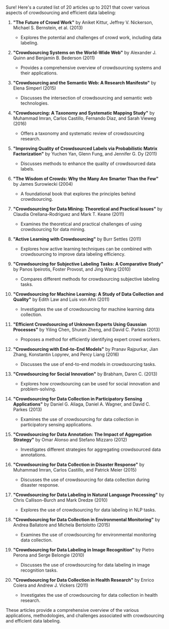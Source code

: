 Sure! Here's a curated list of 20 articles up to 2021 that cover various aspects of crowdsourcing and efficient data labeling:

1. **"The Future of Crowd Work"** by Aniket Kittur, Jeffrey V. Nickerson, Michael S. Bernstein, et al. (2013)
   - Explores the potential and challenges of crowd work, including data labeling.

2. **"Crowdsourcing Systems on the World-Wide Web"** by Alexander J. Quinn and Benjamin B. Bederson (2011)
   - Provides a comprehensive overview of crowdsourcing systems and their applications.

3. **"Crowdsourcing and the Semantic Web: A Research Manifesto"** by Elena Simperl (2015)
   - Discusses the intersection of crowdsourcing and semantic web technologies.

4. **"Crowdsourcing: A Taxonomy and Systematic Mapping Study"** by Muhammad Imran, Carlos Castillo, Fernando Diaz, and Sarah Vieweg (2016)
   - Offers a taxonomy and systematic review of crowdsourcing research.

5. **"Improving Quality of Crowdsourced Labels via Probabilistic Matrix Factorization"** by Yuchen Yan, Glenn Fung, and Jennifer G. Dy (2011)
   - Discusses methods to enhance the quality of crowdsourced data labels.

6. **"The Wisdom of Crowds: Why the Many Are Smarter Than the Few"** by James Surowiecki (2004)
   - A foundational book that explores the principles behind crowdsourcing.

7. **"Crowdsourcing for Data Mining: Theoretical and Practical Issues"** by Claudia Orellana-Rodriguez and Mark T. Keane (2011)
   - Examines the theoretical and practical challenges of using crowdsourcing for data mining.

8. **"Active Learning with Crowdsourcing"** by Burr Settles (2011)
   - Explores how active learning techniques can be combined with crowdsourcing to improve data labeling efficiency.

9. **"Crowdsourcing for Subjective Labeling Tasks: A Comparative Study"** by Panos Ipeirotis, Foster Provost, and Jing Wang (2010)
   - Compares different methods for crowdsourcing subjective labeling tasks.

10. **"Crowdsourcing for Machine Learning: A Study of Data Collection and Quality"** by Edith Law and Luis von Ahn (2011)
    - Investigates the use of crowdsourcing for machine learning data collection.

11. **"Efficient Crowdsourcing of Unknown Experts Using Gaussian Processes"** by Yiling Chen, Shuran Zheng, and David C. Parkes (2013)
    - Proposes a method for efficiently identifying expert crowd workers.

12. **"Crowdsourcing with End-to-End Models"** by Pranav Rajpurkar, Jian Zhang, Konstantin Lopyrev, and Percy Liang (2016)
    - Discusses the use of end-to-end models in crowdsourcing tasks.

13. **"Crowdsourcing for Social Innovation"** by Brabham, Daren C. (2013)
    - Explores how crowdsourcing can be used for social innovation and problem-solving.

14. **"Crowdsourcing for Data Collection in Participatory Sensing Applications"** by Daniel G. Aliaga, Daniel A. Wagner, and David C. Parkes (2013)
    - Examines the use of crowdsourcing for data collection in participatory sensing applications.

15. **"Crowdsourcing for Data Annotation: The Impact of Aggregation Strategy"** by Omar Alonso and Stefano Mizzaro (2012)
    - Investigates different strategies for aggregating crowdsourced data annotations.

16. **"Crowdsourcing for Data Collection in Disaster Response"** by Muhammad Imran, Carlos Castillo, and Patrick Meier (2015)
    - Discusses the use of crowdsourcing for data collection during disaster response.

17. **"Crowdsourcing for Data Labeling in Natural Language Processing"** by Chris Callison-Burch and Mark Dredze (2010)
    - Explores the use of crowdsourcing for data labeling in NLP tasks.

18. **"Crowdsourcing for Data Collection in Environmental Monitoring"** by Andrea Ballatore and Michela Bertolotto (2015)
    - Examines the use of crowdsourcing for environmental monitoring data collection.

19. **"Crowdsourcing for Data Labeling in Image Recognition"** by Pietro Perona and Serge Belongie (2010)
    - Discusses the use of crowdsourcing for data labeling in image recognition tasks.

20. **"Crowdsourcing for Data Collection in Health Research"** by Enrico Coiera and Andrew J. Vickers (2011)
    - Investigates the use of crowdsourcing for data collection in health research.

These articles provide a comprehensive overview of the various applications, methodologies, and challenges associated with crowdsourcing and efficient data labeling.